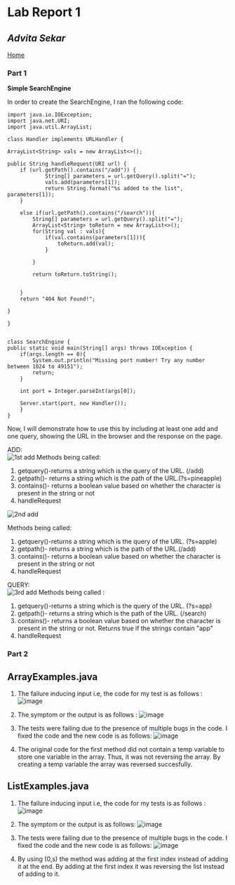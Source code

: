 #  Lab Report 1
## *Advita Sekar*

[Home](index.html)

### Part 1 <br />
**Simple SearchEngine**

In order to create the SearchEngine, I ran the following code: <br />
    
    import java.io.IOException;
    import java.net.URI;
    import java.util.ArrayList;

    class Handler implements URLHandler {

    ArrayList<String> vals = new ArrayList<>(); 

    public String handleRequest(URI url) {
        if (url.getPath().contains("/add")) {
                String[] parameters = url.getQuery().split("=");
                vals.add(parameters[1]); 
                return String.format("%s added to the list", parameters[1]);
        }

        else if(url.getPath().contains("/search")){
            String[] parameters = url.getQuery().split("=");
            ArrayList<String> toReturn = new ArrayList<>(); 
            for(String val : vals){
                if(val.contains(parameters[1])){
                    toReturn.add(val); 
                }

            }
        
            return toReturn.toString(); 

      
        } 
        return "404 Not Found!";
        
    }
    
    }


    class SearchEngine {
    public static void main(String[] args) throws IOException {
        if(args.length == 0){
            System.out.println("Missing port number! Try any number between 1024 to 49151");
            return;
        }

        int port = Integer.parseInt(args[0]);

        Server.start(port, new Handler());
        }
    }
Now, I will demonstrate how to use this by including at least one add and one query, showing the URL in the browser and the response on the page.

ADD:<br />
![1st add](firstss2.png)
Methods being called:
1. getquery()-returns a string which is the query of the URL. (/add)
2. getpath()- returns a string which is the path of the URL.(?s=pineapple)
3. contains()- returns a boolean value based on whether the character is present in the string or not
4. handleRequest



![2nd add](2ndss2.png)

Methods being called:
1. getquery()-returns a string which is the query of the URL. (?s=apple)
2. getpath()- returns a string which is the path of the URL.(/add)
3. contains()- returns a boolean value based on whether the character is present in the string or not
4. handleRequest



QUERY: <br />
![3rd add](3rdss2.png)
Methods being called :
1. getquery()-returns a string which is the query of the URL. (?s=app)
2. getpath()- returns a string which is the path of the URL. (/search)
3. contains()- returns a boolean value based on whether the character is present in the string or not. Returns true if the strings contain "app"
4. handleRequest




### Part 2 <br />

## ArrayExamples.java
 
 1. The failure inducing input i.e, the code for my test is as follows : <br />
  ![image](4thss2.png)

2. The symptom or the output is as follows :
![image](5thss2.png)

3. The tests were failing due to the presence of multiple bugs in the code. I fixed the code and the new code is as follows:
![image](6thss2.png)

4. The original code for the first method did not contain a temp variable to store one variable in the array. Thus, it was not reversing the array. By creating a temp variable the array was reversed succesfully.


## ListExamples.java

1. The failure inducing input i.e, the code for my tests is as follows : <br />
![image](7thss.png)

2. The symptom or the output is as follows:
![image](8thss2.png)

3. The tests were failing due to the presence of multiple bugs in the code. I fixed the code and the new code is as follows:
![image](9thss2.png)

4. By using (0,s) the method was adding at the first index instead of adding it at the end. By adding at the first index it was reversing the list instead of adding to it.


